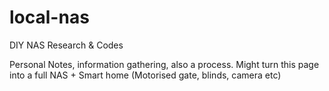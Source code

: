 # local-nas
DIY NAS Research &amp; Codes 

Personal Notes, information gathering, also a process. Might turn this page into a full NAS + Smart home (Motorised gate, blinds, camera etc)
